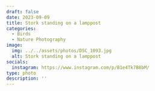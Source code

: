 ```yaml
---
draft: false
date: 2023-09-09
title: Stork standing on a lamppost
categories:
  - Birds
  - Nature Photography
image:
  img: ../../assets/photos/DSC_1093.jpg
  alt: Stork standing on a lamppost
socials:
  instagram: https://www.instagram.com/p/B1e4Tk7B8bM/
type: photo
description: ''
---
```

